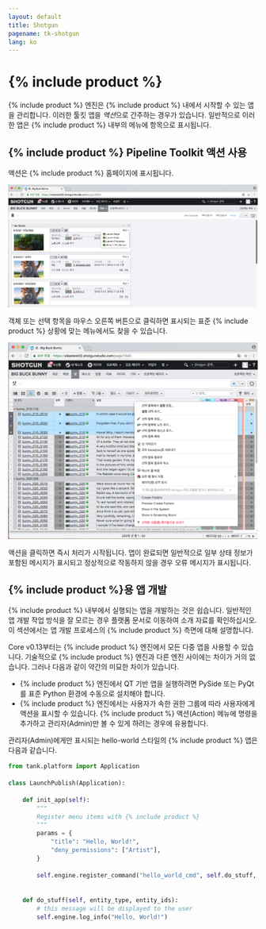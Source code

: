 ```yaml
---
layout: default
title: Shotgun
pagename: tk-shotgun
lang: ko
---
```


# {% include product %}

{% include product %} 엔진은 {% include product %} 내에서 시작할 수 있는 앱을 관리합니다. 이러한 툴킷 앱을 *액션*으로 간주하는 경우가 있습니다. 일반적으로 이러한 앱은 {% include product %} 내부의 메뉴에 항목으로 표시됩니다.

## {% include product %} Pipeline Toolkit 액션 사용

액션은 {% include product %} 홈페이지에 표시됩니다.

![action1](../images/engines/shotgun-action1.png)

객체 또는 선택 항목을 마우스 오른쪽 버튼으로 클릭하면 표시되는 표준 {% include product %} 상황에 맞는 메뉴에서도 찾을 수 있습니다.

![action1](../images/engines/shotgun-action2.png)

액션을 클릭하면 즉시 처리가 시작됩니다. 앱이 완료되면 일반적으로 일부 상태 정보가 포함된 메시지가 표시되고 정상적으로 작동하지 않을 경우 오류 메시지가 표시됩니다.

## {% include product %}용 앱 개발

{% include product %} 내부에서 실행되는 앱을 개발하는 것은 쉽습니다. 일반적인 앱 개발 작업 방식을 잘 모르는 경우 플랫폼 문서로 이동하여 소개 자료를 확인하십시오. 이 섹션에서는 앱 개발 프로세스의 {% include product %} 측면에 대해 설명합니다.

Core v0.13부터는 {% include product %} 엔진에서 모든 다중 앱을 사용할 수 있습니다. 기술적으로 {% include product %} 엔진과 다른 엔진 사이에는 차이가 거의 없습니다. 그러나 다음과 같이 약간의 미묘한 차이가 있습니다.

* {% include product %} 엔진에서 QT 기반 앱을 실행하려면 PySide 또는 PyQt를 표준 Python 환경에 수동으로 설치해야 합니다.
* {% include product %} 엔진에서는 사용자가 속한 권한 그룹에 따라 사용자에게 액션을 표시할 수 있습니다. {% include product %} 액션(Action) 메뉴에 명령을 추가하고 관리자(Admin)만 볼 수 있게 하려는 경우에 유용합니다.

관리자(Admin)에게만 표시되는 hello-world 스타일의 {% include product %} 앱은 다음과 같습니다.

```python
from tank.platform import Application

class LaunchPublish(Application):

    def init_app(self):
        """
        Register menu items with {% include product %}
        """        
        params = {
            "title": "Hello, World!",
            "deny_permissions": ["Artist"],
        }

        self.engine.register_command("hello_world_cmd", self.do_stuff, params)


    def do_stuff(self, entity_type, entity_ids):
        # this message will be displayed to the user
        self.engine.log_info("Hello, World!")    
```

